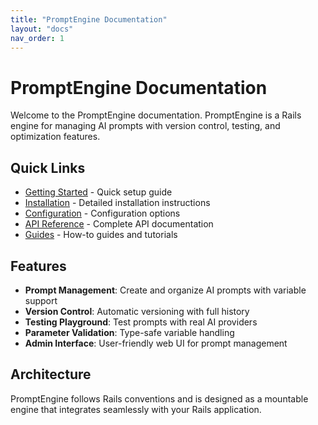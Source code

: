 ```yaml
---
title: "PromptEngine Documentation"
layout: "docs"
nav_order: 1
---
```


# PromptEngine Documentation

Welcome to the PromptEngine documentation. PromptEngine is a Rails engine for managing AI prompts with version control, testing, and optimization features.

## Quick Links

- [Getting Started](getting-started.md) - Quick setup guide
- [Installation](installation.md) - Detailed installation instructions
- [Configuration](configuration.md) - Configuration options
- [API Reference](api/) - Complete API documentation
- [Guides](guides/) - How-to guides and tutorials

## Features

- **Prompt Management**: Create and organize AI prompts with variable support
- **Version Control**: Automatic versioning with full history
- **Testing Playground**: Test prompts with real AI providers
- **Parameter Validation**: Type-safe variable handling
- **Admin Interface**: User-friendly web UI for prompt management

## Architecture

PromptEngine follows Rails conventions and is designed as a mountable engine that integrates seamlessly with your Rails application.
